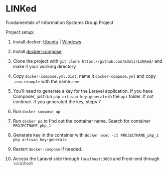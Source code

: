 # LINKed

Fundamentals of Information Systems Group Project

Project setup:

1. Install docker:
     [Ubuntu](https://docs.docker.com/install/linux/docker-ce/ubuntu/)
     |
     [Windows](https://docs.docker.com/docker-for-windows/install/)

2. Install [docker-compose](https://docs.docker.com/compose/install/)
3. Clone the project with `git clone https://github.com/EdotJ/LINKed/` and make it your working directory
4. Copy `docker-compose.yml.dist`, name it `docker-compose.yml` and copy `.env.example` with the name`.env`
5. You'll need to generate a key for the Laravel application. If you have Composer, just run `php artisan key:generate` in the `api` folder. If not continue. If you generated the key, steps 7
6. Run `docker-compose up`
7. Run `docker ps` to find out the container name. Search for container `PROJECTNAME_php_1`
8. Generate key in the container with `docker exec -it PROJECTNAME_php_1 php artisan key:generate`
9. Restart `docker-compose` if needed. 
10. Access the Laravel side through `localhost:3000` and Front-end through `localhost` 